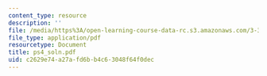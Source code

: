 ```yaml
---
content_type: resource
description: ''
file: /media/https%3A/open-learning-course-data-rc.s3.amazonaws.com/3-35-fracture-and-fatigue-fall-2003/c2629e74a27afd6bb4c63048f64f0dec_ps4_soln.pdf
file_type: application/pdf
resourcetype: Document
title: ps4_soln.pdf
uid: c2629e74-a27a-fd6b-b4c6-3048f64f0dec
---
```

